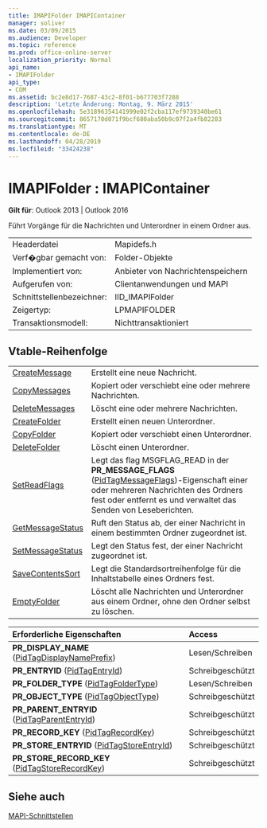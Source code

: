 ```yaml
---
title: IMAPIFolder IMAPIContainer
manager: soliver
ms.date: 03/09/2015
ms.audience: Developer
ms.topic: reference
ms.prod: office-online-server
localization_priority: Normal
api_name:
- IMAPIFolder
api_type:
- COM
ms.assetid: bc2e8d17-7687-43c2-8f01-b677703f7288
description: 'Letzte Änderung: Montag, 9. März 2015'
ms.openlocfilehash: 5e31896354141999e02f2cba117ef9739340be61
ms.sourcegitcommit: 8657170d071f9bcf680aba50b9c07f2a4fb82283
ms.translationtype: MT
ms.contentlocale: de-DE
ms.lasthandoff: 04/28/2019
ms.locfileid: "33424238"
---
```

# <a name="imapifolder--imapicontainer"></a>IMAPIFolder : IMAPIContainer

  
  
**Gilt für**: Outlook 2013 | Outlook 2016 
  
Führt Vorgänge für die Nachrichten und Unterordner in einem Ordner aus.
  
|||
|:-----|:-----|
|Headerdatei  <br/> |Mapidefs.h  <br/> |
|Verf�gbar gemacht von:  <br/> |Folder-Objekte  <br/> |
|Implementiert von:  <br/> |Anbieter von Nachrichtenspeichern  <br/> |
|Aufgerufen von:  <br/> |Clientanwendungen und MAPI  <br/> |
|Schnittstellenbezeichner:  <br/> |IID_IMAPIFolder  <br/> |
|Zeigertyp:  <br/> |LPMAPIFOLDER  <br/> |
|Transaktionsmodell:  <br/> |Nichttransaktioniert  <br/> |
   
## <a name="vtable-order"></a>Vtable-Reihenfolge

|||
|:-----|:-----|
|[CreateMessage](imapifolder-createmessage.md) <br/> |Erstellt eine neue Nachricht.  <br/> |
|[CopyMessages](imapifolder-copymessages.md) <br/> |Kopiert oder verschiebt eine oder mehrere Nachrichten.  <br/> |
|[DeleteMessages](imapifolder-deletemessages.md) <br/> |Löscht eine oder mehrere Nachrichten.  <br/> |
|[CreateFolder](imapifolder-createfolder.md) <br/> |Erstellt einen neuen Unterordner.  <br/> |
|[CopyFolder](imapifolder-copyfolder.md) <br/> |Kopiert oder verschiebt einen Unterordner.  <br/> |
|[DeleteFolder](imapifolder-deletefolder.md) <br/> |Löscht einen Unterordner.  <br/> |
|[SetReadFlags](imapifolder-setreadflags.md) <br/> |Legt das flag MSGFLAG_READ in der **PR_MESSAGE_FLAGS** ([PidTagMessageFlags](pidtagmessageflags-canonical-property.md))-Eigenschaft einer oder mehreren Nachrichten des Ordners fest oder entfernt es und verwaltet das Senden von Leseberichten.  <br/> |
|[GetMessageStatus](imapifolder-getmessagestatus.md) <br/> |Ruft den Status ab, der einer Nachricht in einem bestimmten Ordner zugeordnet ist.  <br/> |
|[SetMessageStatus](imapifolder-setmessagestatus.md) <br/> |Legt den Status fest, der einer Nachricht zugeordnet ist.  <br/> |
|[SaveContentsSort](imapifolder-savecontentssort.md) <br/> |Legt die Standardsortreihenfolge für die Inhaltstabelle eines Ordners fest.  <br/> |
|[EmptyFolder](imapifolder-emptyfolder.md) <br/> |Löscht alle Nachrichten und Unterordner aus einem Ordner, ohne den Ordner selbst zu löschen.  <br/> |
   
|**Erforderliche Eigenschaften**|**Access**|
|:-----|:-----|
|**PR_DISPLAY_NAME** ([PidTagDisplayNamePrefix](pidtagdisplaynameprefix-canonical-property.md))  <br/> |Lesen/Schreiben  <br/> |
|**PR_ENTRYID** ([PidTagEntryId](pidtagentryid-canonical-property.md))  <br/> |Schreibgeschützt  <br/> |
|**PR_FOLDER_TYPE** ([PidTagFolderType](pidtagfoldertype-canonical-property.md))  <br/> |Lesen/Schreiben  <br/> |
|**PR_OBJECT_TYPE** ([PidTagObjectType](pidtagobjecttype-canonical-property.md))  <br/> |Schreibgeschützt  <br/> |
|**PR_PARENT_ENTRYID** ([PidTagParentEntryId](pidtagparententryid-canonical-property.md))  <br/> |Schreibgeschützt  <br/> |
|**PR_RECORD_KEY** ([PidTagRecordKey](pidtagrecordkey-canonical-property.md))  <br/> |Schreibgeschützt  <br/> |
|**PR_STORE_ENTRYID** ([PidTagStoreEntryId](pidtagstoreentryid-canonical-property.md))  <br/> |Schreibgeschützt  <br/> |
|**PR_STORE_RECORD_KEY** ([PidTagStoreRecordKey](pidtagstorerecordkey-canonical-property.md))  <br/> |Schreibgeschützt  <br/> |
   
## <a name="see-also"></a>Siehe auch



[MAPI-Schnittstellen](mapi-interfaces.md)

